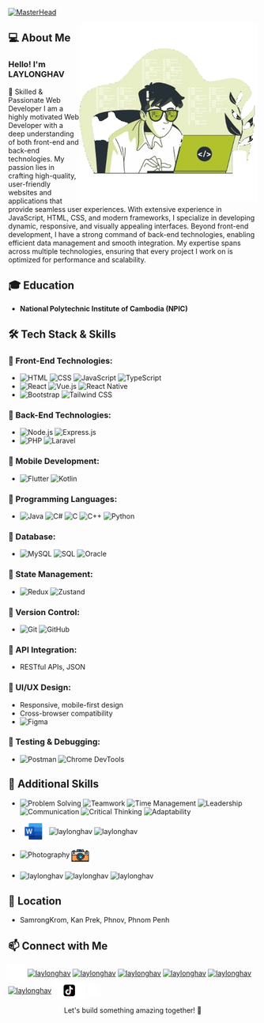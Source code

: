 [![MasterHead](https://user-images.githubusercontent.com/90236635/232446433-d5540fa2-fe28-4bb8-b929-cdb51fe61336.gif)](https://rishavchanda.io)

<p align="center">
  
<img align="right" src="./coding-unscreen.gif" alt="Developer Banner" style="border-radius: 0; background: none;">

## 💻 About Me
<h3>Hello! I'm LAYLONGHAV</h3> 

🚀 Skilled & Passionate Web Developer
I am a highly motivated Web Developer with a deep understanding of both front-end and back-end technologies. My passion lies in crafting high-quality, user-friendly websites and applications that provide seamless user experiences. With extensive experience in JavaScript, HTML, CSS, and modern frameworks, I specialize in developing dynamic, responsive, and visually appealing interfaces.
Beyond front-end development, I have a strong command of back-end technologies, enabling efficient data management and smooth integration. My expertise spans across multiple technologies, ensuring that every project I work on is optimized for performance and scalability.
</p>

## 🎓 Education
- **National Polytechnic Institute of Cambodia (NPIC)**

## 🛠️ Tech Stack & Skills

### 🔹 Front-End Technologies:
- ![HTML](https://img.shields.io/badge/HTML-E34F26?style=for-the-badge&logo=html5&logoColor=white) ![CSS](https://img.shields.io/badge/CSS-1572B6?style=for-the-badge&logo=css3&logoColor=white) ![JavaScript](https://img.shields.io/badge/JavaScript-F7DF1E?style=for-the-badge&logo=javascript&logoColor=black) ![TypeScript](https://img.shields.io/badge/TypeScript-3178C6?style=for-the-badge&logo=typescript&logoColor=white)  
- ![React](https://img.shields.io/badge/React-61DAFB?style=for-the-badge&logo=react&logoColor=black) ![Vue.js](https://img.shields.io/badge/Vue.js-4FC08D?style=for-the-badge&logo=vue.js&logoColor=white) ![React Native](https://img.shields.io/badge/React_Native-61DAFB?style=for-the-badge&logo=react&logoColor=black)
- ![Bootstrap](https://img.shields.io/badge/Bootstrap-7952B3?style=for-the-badge&logo=bootstrap&logoColor=white) ![Tailwind CSS](https://img.shields.io/badge/Tailwind_CSS-38B2AC?style=for-the-badge&logo=tailwind-css&logoColor=white)

### 🔹 Back-End Technologies:
- ![Node.js](https://img.shields.io/badge/Node.js-339933?style=for-the-badge&logo=node.js&logoColor=white) ![Express.js](https://img.shields.io/badge/Express.js-000000?style=for-the-badge&logo=express&logoColor=white)
- ![PHP](https://img.shields.io/badge/PHP-777BB4?style=for-the-badge&logo=php&logoColor=white) ![Laravel](https://img.shields.io/badge/Laravel-FF2D20?style=for-the-badge&logo=laravel&logoColor=white)

### 🔹 Mobile Development:
- ![Flutter](https://img.shields.io/badge/Flutter-02569B?style=for-the-badge&logo=flutter&logoColor=white) ![Kotlin](https://img.shields.io/badge/Kotlin-0095D5?style=for-the-badge&logo=kotlin&logoColor=white)

### 🔹 Programming Languages:
- ![Java](https://img.shields.io/badge/Java-007396?style=for-the-badge&logo=java&logoColor=white) ![C#](https://img.shields.io/badge/C%23-239120?style=for-the-badge&logo=csharp&logoColor=white) ![C](https://img.shields.io/badge/C-A8B9CC?style=for-the-badge&logo=c&logoColor=white) ![C++](https://img.shields.io/badge/C%2B%2B-F34B7D?style=for-the-badge&logo=c%2B%2B&logoColor=white) ![Python](https://img.shields.io/badge/Python-3776AB?style=for-the-badge&logo=python&logoColor=white)

### 🔹 Database:
- ![MySQL](https://img.shields.io/badge/MySQL-4479A1?style=for-the-badge&logo=mysql&logoColor=white) ![SQL](https://img.shields.io/badge/SQL-CC2927?style=for-the-badge&logo=database&logoColor=white) ![Oracle](https://img.shields.io/badge/Oracle-F80000?style=for-the-badge&logo=oracle&logoColor=white)  

### 🔹 State Management:
- ![Redux](https://img.shields.io/badge/Redux-764ABC?style=for-the-badge&logo=redux&logoColor=white) ![Zustand](https://img.shields.io/badge/Zustand-000000?style=for-the-badge&logo=zustand&logoColor=white)

### 🔹 Version Control:
- ![Git](https://img.shields.io/badge/Git-F05032?style=for-the-badge&logo=git&logoColor=white) ![GitHub](https://img.shields.io/badge/GitHub-181717?style=for-the-badge&logo=github&logoColor=white)

### 🔹 API Integration:
- RESTful APIs, JSON

### 🔹 UI/UX Design:
- Responsive, mobile-first design
- Cross-browser compatibility
- ![Figma](https://img.shields.io/badge/Figma-F24E1E?style=for-the-badge&logo=figma&logoColor=white)

### 🔹 Testing & Debugging:
- ![Postman](https://img.shields.io/badge/Postman-FF6C37?style=for-the-badge&logo=postman&logoColor=white) ![Chrome DevTools](https://img.shields.io/badge/Chrome_DevTools-4285F4?style=for-the-badge&logo=googlechrome&logoColor=white)


## 🔹 Additional Skills
- <p align="left">
  <img src="https://img.shields.io/badge/-Problem_Solving-FF6B6B?logo=thinking-face&logoColor=white" alt="Problem Solving" />
  <img src="https://img.shields.io/badge/-Teamwork-4ECDC4?logo=teamwork&logoColor=white" alt="Teamwork" />
  <img src="https://img.shields.io/badge/-Time_Management-FFD93D?logo=clock&logoColor=black" alt="Time Management" />
  <img src="https://img.shields.io/badge/-Leadership-6C5CE7?logo=leadership&logoColor=white" alt="Leadership" />
  <img src="https://img.shields.io/badge/-Communication-2ECC71?logo=communication&logoColor=white" alt="Communication" />
  <img src="https://img.shields.io/badge/-Critical_Thinking-FF9F43?logo=critical-thinking&logoColor=white" alt="Critical Thinking" />
  <img src="https://img.shields.io/badge/-Adaptability-00B894?logo=adapt&logoColor=white" alt="Adaptability" />
</p>

- <p akign="left">
  <img align="center" src="./word.png" alt="laylonghav" height="35" width="55" />
  <img align="center" src="https://upload.wikimedia.org/wikipedia/commons/0/0d/Microsoft_Office_PowerPoint_%282019%E2%80%93present%29.svg" alt="laylonghav" height="35" width="35" />
  <img align="center" src="https://upload.wikimedia.org/wikipedia/commons/3/34/Microsoft_Office_Excel_%282019%E2%80%93present%29.svg" alt="laylonghav" height="35" width="35" />
</p>

- <p akign="left">
      <img src="https://img.shields.io/badge/Photography-000000?style=flat&logo=camera&logoColor=white" alt="Photography" />
       <img align="center" src="./photo-camera.png" alt="laylonghav" height="35" width="35" />
</p>


  
- <p akign="left">
  <img align="center" src="https://upload.wikimedia.org/wikipedia/commons/a/af/Adobe_Photoshop_CC_icon.svg" alt="laylonghav" height="35" width="35" />
  <img align="center" src="https://upload.wikimedia.org/wikipedia/commons/f/fb/Adobe_Illustrator_CC_icon.svg" alt="laylonghav" height="35" width="35" />
  <img align="center" src="https://upload.wikimedia.org/wikipedia/commons/4/40/Adobe_Premiere_Pro_CC_icon.svg" alt="laylonghav" height="35" width="35" />
  
</p>

  
## 📍 Location
- SamrongKrom, Kan Prek, Phnov, Phnom Penh

## 📫 Connect with Me
<p align="left">
<a href="https://x.com/laylonghav" target="blank"><img align="center" src="./x-social-media-white-round-icon.png" alt="laylonghav" height="35" width="35" /></a>
<a href="https://www.linkedin.com/in/laylonghav/" target="blank"><img align="center" src="https://raw.githubusercontent.com/rahuldkjain/github-profile-readme-generator/master/src/images/icons/Social/linked-in-alt.svg" alt="laylonghav" height="30" width="40" /></a>
<a href="https://stackoverflow.com/users/25343900/lay-longhav" target="blank"><img align="center" src="https://raw.githubusercontent.com/rahuldkjain/github-profile-readme-generator/master/src/images/icons/Social/stack-overflow.svg" alt="laylonghav" height="30" width="40" /></a>
<a href="https://fb.com/laylonghav" target="blank"><img align="center" src="https://raw.githubusercontent.com/rahuldkjain/github-profile-readme-generator/master/src/images/icons/Social/facebook.svg" alt="laylonghav" height="30" width="40" /></a>
<a href="https://instagram.com/laylonghav" target="blank"><img align="center" src="https://raw.githubusercontent.com/rahuldkjain/github-profile-readme-generator/master/src/images/icons/Social/instagram.svg" alt="laylonghav" height="30" width="40" /></a>
<a href="https://www.youtube.com/@laylonghav" target="blank"><img align="center" src="https://raw.githubusercontent.com/rahuldkjain/github-profile-readme-generator/master/src/images/icons/Social/youtube.svg" alt="laylonghav" height="30" width="40" /></a>
<a href="mailto:laylonghav2023@Gmail.com" target="blank"><img align="center" src="https://upload.wikimedia.org/wikipedia/commons/7/7e/Gmail_icon_%282020%29.svg" alt="laylonghav" height="30" width="30" /></a>
<a href="https://www.tiktok.com/@cspuhav" target="blank"><img align="center" src="./tiktok.png" alt="laylonghav" height="35" width="65" /></a>
<a href="https://github.com/laylonghav" target="blank"><img align="center" src="./github-white-icon.png" alt="laylonghav" height="25" width="25" /></a>
</p>

<p align="center">
 Let's build something amazing together! 🚀
</p>
  

